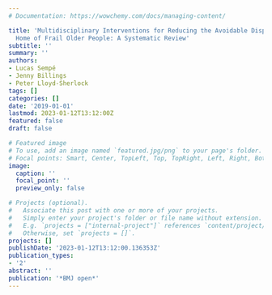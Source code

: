 ```yaml
---
# Documentation: https://wowchemy.com/docs/managing-content/

title: 'Multidisciplinary Interventions for Reducing the Avoidable Displacement from
  Home of Frail Older People: A Systematic Review'
subtitle: ''
summary: ''
authors:
- Lucas Sempé
- Jenny Billings
- Peter Lloyd-Sherlock
tags: []
categories: []
date: '2019-01-01'
lastmod: 2023-01-12T13:12:00Z
featured: false
draft: false

# Featured image
# To use, add an image named `featured.jpg/png` to your page's folder.
# Focal points: Smart, Center, TopLeft, Top, TopRight, Left, Right, BottomLeft, Bottom, BottomRight.
image:
  caption: ''
  focal_point: ''
  preview_only: false

# Projects (optional).
#   Associate this post with one or more of your projects.
#   Simply enter your project's folder or file name without extension.
#   E.g. `projects = ["internal-project"]` references `content/project/deep-learning/index.md`.
#   Otherwise, set `projects = []`.
projects: []
publishDate: '2023-01-12T13:12:00.136353Z'
publication_types:
- '2'
abstract: ''
publication: '*BMJ open*'
---
```

